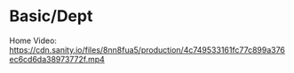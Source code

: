 # Basic/Dept

Home Video: https://cdn.sanity.io/files/8nn8fua5/production/4c749533161fc77c899a376ec6cd6da38973772f.mp4
